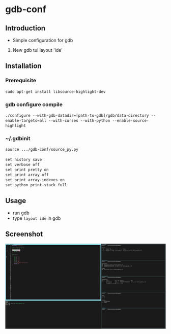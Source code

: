 # gdb-conf
## Introduction
- Simple configuration for gdb

1. New gdb tui layout 'ide'

## Installation
### Prerequisite
```
sudo apt-get install libsource-highlight-dev
```

### gdb configure compile
```
./configure --with-gdb-datadir=[path-to-gdb]/gdb/data-directory --enable-targets=all --with-curses --with-python --enable-source-highlight
```

### ~/.gdbinit
```
source .../gdb-conf/source_py.py

set history save
set verbose off
set print pretty on
set print array off
set print array-indexes on
set python print-stack full
```

## Usage
- run gdb
- type `layout ide` in gdb

### 

## Screenshot
![plot](./doc/gdb.png)
